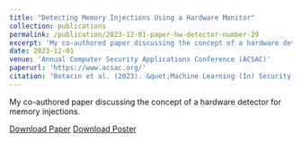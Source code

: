 ```yaml
---
title: "Detecting Memory Injections Using a Hardware Monitor"
collection: publications
permalink: /publication/2023-12-01-paper-hw-detector-number-29
excerpt: 'My co-authored paper discussing the concept of a hardware detector for memory injections'
date: 2023-12-01
venue: 'Annual Computer Security Applications Conference (ACSAC)'
paperurl: 'https://www.acsac.org/'
citation: 'Botacin et al. (2023). &quot;Machine Learning (In) Security: A Stream of Problems&quot; <i>ACM DTRAP</i>. 1(1).'
---
```

My co-authored paper discussing the concept of a hardware detector for memory injections.

[Download Paper](https://marcusbotacin.github.io/files/hw_detector_acsac_text.pdf)
[Download Poster](https://marcusbotacin.github.io/files/hw_detector_acsac_poster.pdf)
